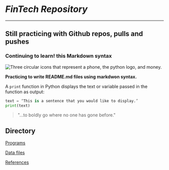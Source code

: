 # *FinTech Repository*
---
## Still practicing with Github repos, pulls and pushes

### Continuing to learn! this Markdown syntax
![Three circular icons that represent a phone, the python logo, and money.](images/fintech.png)


**Practicing to write README.md files using markdwon syntax.**

A `print` function in Python displays the text or variable passed in the function as output:

```python
text = ‘This is a sentence that you would like to display.’
print(text)
```


> "...to boldly go where no one has gone before."

## Directory

[Programs](code)

[Data files](data)

[References](references)
